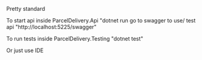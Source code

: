 Pretty standard

To start api inside ParcelDelivery.Api
"dotnet run
go to swagger to use/ test api
"http://localhost:5225/swagger"

To run tests inside ParcelDelivery.Testing
"dotnet test"

Or just use IDE
